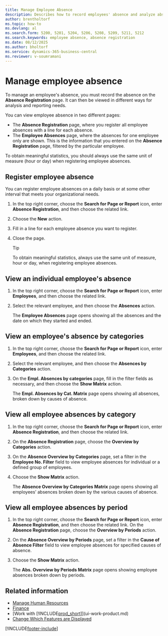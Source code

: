```yaml
---
title: Manage Employee Absence
description: Describes how to record employees' absence and analyze absence statistics using the Absence Registration and Employee Absences pages.
author: brentholtorf
ms.topic: how-to
ms.devlang: al
ms.search.form: 5200, 5201, 5204, 5206, 5208, 5209, 5211, 5212
ms.search.keywords: employee absence, absence registration
ms.date: 08/12/2025
ms.author: bholtorf
ms.service: dynamics-365-business-central
ms.reviewer: v-soumramani
---
```


# Manage employee absence

To manage an employee's absence, you must record the absence on the **Absence Registration** page. It can then be viewed in different ways for analysis and reporting needs.

You can view employee absence in two different pages:

* The **Absence Registration** page, where you register all employee absences with a line for each absence.
* The **Employee Absences** page, where the absences for one employee only are shown. This is the information that you entered on the **Absence Registration** page, filtered by the particular employee.

To obtain meaningful statistics, you should always use the same unit of measure (hour or day) when registering employee absences.

## Register employee absence

You can register employee absences on a daily basis or at some other interval that meets your organizational needs.

1. In the top right corner, choose the **Search for Page or Report** icon, enter **Absence Registration**, and then choose the related link.
2. Choose the **New** action.
3. Fill in a line for each employee absence you want to register.
4. Close the page.

    > [!Tip]
    > To obtain meaningful statistics, always use the same unit of measure, hour or day, when registering employee absences.

## View an individual employee's absence

1. In the top right corner, choose the **Search for Page or Report** icon, enter **Employees**, and then choose the related link.
2. Select the relevant employee, and then choose the **Absences** action.

   The **Employee Absences** page opens showing all the absences and the date on which they started and ended.

## View an employee's absence by categories

1. In the top right corner, choose the **Search for Page or Report** icon, enter **Employees**, and then choose the related link.
2. Select the relevant employee, and then choose the **Absences by Categories** action.
3. On the **Empl. Absences by categories** page, fill in the filter fields as necessary, and then choose the **Show Matrix** action.

    The **Empl. Absences by Cat. Matrix** page opens showing all absences, broken down by causes of absence.

## View all employee absences by category

1. In the top right corner, choose the **Search for Page or Report** icon, enter **Absence Registration**, and then choose the related link.
2. On the **Absence Registration** page, choose the **Overview by Categories** action.
3. On the **Absence Overview by Categories** page, set a filter in the **Employee No. Filter** field to view employee absences for individual or a defined group of employees.
4. Choose the **Show Matrix** action.

    The **Absence Overview by Categories Matrix** page opens showing all employees’ absences broken down by the various causes of absence.

## View all employee absences by period

1. In the top right corner, choose the **Search for Page or Report** icon, enter **Absence Registration**, and then choose the related link.
   On the **Absence Registration** page, choose the **Overview by Periods** action.
2. On the **Absence Overview by Periods** page, set a filter in the **Cause of Absence Filter** field to view employee absences for specified causes of absence.
3. Choose the **Show Matrix** action.

    The **Abs. Overview by Periods Matrix** page opens showing employee absences broken down by periods.

## Related information

- [Manage Human Resources](hr-manage-human-resources.md)  
- [Finance](finance.md)  
- [Work with [!INCLUDE[prod_short](includes/prod_short.md)]](ui-work-product.md)  
- [Change Which Features are Displayed](ui-experiences.md)

[!INCLUDE[footer-include](includes/footer-banner.md)]

